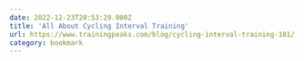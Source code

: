 ```yaml
---
date: 2022-12-23T20:53:29.000Z
title: 'All About Cycling Interval Training'
url: https://www.trainingpeaks.com/blog/cycling-interval-training-101/
category: bookmark
---
```

